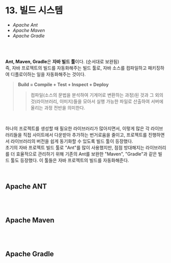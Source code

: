 # 13. 빌드 시스템

* <I>Apache Ant</I>
* <I>Apache Maven</I>
* <I>Apache Gradle</I>

<br><br>

<b>Ant, Maven, Gradle</b>은 <b>자바 빌드 툴</b>이다. (순서대로 보완됨)
<br>
즉, 자바 프로젝트의 빌드를 자동화해주는 빌드 툴로, 자바 소스를 컴파일하고 패키징하여 디플로이하는 일을 자동화해주는 것이다. 
<br>

> <b>Build = Compile + Test + Inspect + Deploy</b>
>> 컴파일(소스의 문법을 분석하여 기게어로 변환하는 과정)된 것과 그 외의 것(라이브러리, 이미지)들을 모아서 실행 가능한 파일로 산출하여 서버에 올리는 과정 전반을 의미한다.

<br>

하나의 프로젝트를 생성할 때 필요한 라이브러리가 많아지면서, 
이렇게 많은 각 라이브러리들을 직접 사이트에서 다운받아 추가하는 번거로움을 줄이고, 
프로젝트를 진행하면서 라이브러리의 버전을 쉽게 동기화할 수 있도록 빌드 툴이 등장했다. 
<br>
초기의 자바 프로젝트 빌드 툴로 "Ant"를 많이 사용했지만, 
점점 방대해지는 라이브러리를 더 효율적으로 관리하기 위해 기존의 Ant를 보완한 "Maven", "Gradle"과 같은 빌드 툴도 등장했다.
이 툴들은 자바 프로젝트의 빌드를 자동화해준다. 

<br>

## Apache ANT

<br><br>

## Apache Maven

<br><br>

## Apache Gradle
